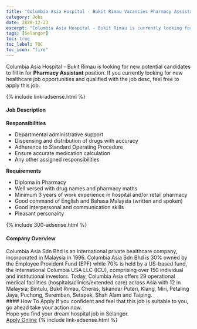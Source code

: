 ```yaml
---
title: "Columbia Asia Hospital - Bukit Rimau Vacancies Pharmacy Assistant" 
category: Jobs 
date: 2020-12-23 
excerpt: "Columbia Asia Hospital - Bukit Rimau is currently looking for suitable person to fill in the Pharmacy Assistant which positioned at Selangor" 
tags: [Selangor] 
toc: true 
toc_label: TOC 
toc_icon: "fire" 
--- 
```


<p>Columbia Asia Hospital - Bukit Rimau is looking for new potential candidates to fill in for <b>Pharmacy Assistant</b> position. If you currently looking for new healthcare job opportunities and qualified with the job desc, feel free to apply this job.
</p>{% include link-adsense.html %} 
<div><div><div><h4>Job Description</h4></div></div><div><div><span><div><div><b>Responsibilities</b></div><ul><li>Departmental administrative support</li><li>Dispensing and distribution of drugs with&#160;accuracy</li><li>Adherence to Standard Operating Procedure</li><li>Ensure accurate medication calculation</li><li>Any other assigned responsibilities</li></ul><div><strong>Requirements</strong></div><ul><li>Diploma in Pharmacy</li><li>Well versed with drug names and pharmacy maths</li><li>Minimum 3&#160;years of work experience in hospital and/or retail pharmacy</li><li>Good command of English and Bahasa Malaysia (written and spoken)</li><li>Good interpersonal and communication skills</li><li>Pleasant personality</li></ul></div></span></div></div></div> 
{% include 300-adsense.html %} 
<div><div><div><h4>Company Overview</h4></div></div><div><div><span><div><div>
<div>
		Columbia Asia Sdn Bhd is an international private healthcare company, incorporated in Malaysia in 1996. Columbia Asia Sdn Bhd is 30% owned by the Employee Provident Fund (EPF) while 70% is held by a US-based fund, the International Columbia USA LLC (ICU), comprising over 150 individual and institutional investors. Today, Columbia Asia offers 29 operational medical facilities (hospitals/clinics/extended care) across Asia with 12 in Malaysia; Bintulu, Bukit Rimau, Cheras, Iskandar Puteri, Klang, Miri, Petaling Jaya, Puchong, Seremban, Setapak, Shah Alam and Taiping.</div>
</div></div></span></div></div></div> 
#### How To Apply 
If you confident and feel that this job is suitable to you, go ahead take your action now. <br/> 
Hope you find your dream hospital job in Selangor. <br/> 
<a href="https://www.jobstreet.com.my/en/job/pharmacy-assistant-4450173?jobId=jobstreet-my-job-4450173&sectionRank=2&token=0~bf2e7fa1-4c56-4a58-91bb-a45f6826d3dc&fr=SRP%20View%20In%20New%20Ta" class="btn btn--warning" target="_blank" rel="nofollow noopenner">Apply Online</a> 
{% include link-adsense.html %} 